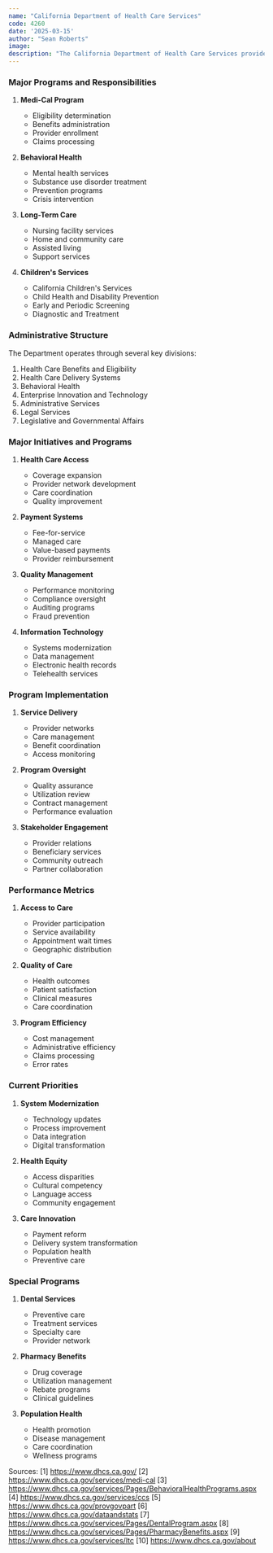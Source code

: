 ```yaml
---
name: "California Department of Health Care Services"
code: 4260
date: '2025-03-15'
author: "Sean Roberts"
image: 
description: "The California Department of Health Care Services provides health care services to millions of low-income and disabled Californians through Medi-Cal and other programs."
---
```


### Major Programs and Responsibilities

1. **Medi-Cal Program**
   - Eligibility determination
   - Benefits administration
   - Provider enrollment
   - Claims processing

2. **Behavioral Health**
   - Mental health services
   - Substance use disorder treatment
   - Prevention programs
   - Crisis intervention

3. **Long-Term Care**
   - Nursing facility services
   - Home and community care
   - Assisted living
   - Support services

4. **Children's Services**
   - California Children's Services
   - Child Health and Disability Prevention
   - Early and Periodic Screening
   - Diagnostic and Treatment

### Administrative Structure

The Department operates through several key divisions:

1. Health Care Benefits and Eligibility
2. Health Care Delivery Systems
3. Behavioral Health
4. Enterprise Innovation and Technology
5. Administrative Services
6. Legal Services
7. Legislative and Governmental Affairs

### Major Initiatives and Programs

1. **Health Care Access**
   - Coverage expansion
   - Provider network development
   - Care coordination
   - Quality improvement

2. **Payment Systems**
   - Fee-for-service
   - Managed care
   - Value-based payments
   - Provider reimbursement

3. **Quality Management**
   - Performance monitoring
   - Compliance oversight
   - Auditing programs
   - Fraud prevention

4. **Information Technology**
   - Systems modernization
   - Data management
   - Electronic health records
   - Telehealth services

### Program Implementation

1. **Service Delivery**
   - Provider networks
   - Care management
   - Benefit coordination
   - Access monitoring

2. **Program Oversight**
   - Quality assurance
   - Utilization review
   - Contract management
   - Performance evaluation

3. **Stakeholder Engagement**
   - Provider relations
   - Beneficiary services
   - Community outreach
   - Partner collaboration

### Performance Metrics

1. **Access to Care**
   - Provider participation
   - Service availability
   - Appointment wait times
   - Geographic distribution

2. **Quality of Care**
   - Health outcomes
   - Patient satisfaction
   - Clinical measures
   - Care coordination

3. **Program Efficiency**
   - Cost management
   - Administrative efficiency
   - Claims processing
   - Error rates

### Current Priorities

1. **System Modernization**
   - Technology updates
   - Process improvement
   - Data integration
   - Digital transformation

2. **Health Equity**
   - Access disparities
   - Cultural competency
   - Language access
   - Community engagement

3. **Care Innovation**
   - Payment reform
   - Delivery system transformation
   - Population health
   - Preventive care

### Special Programs

1. **Dental Services**
   - Preventive care
   - Treatment services
   - Specialty care
   - Provider network

2. **Pharmacy Benefits**
   - Drug coverage
   - Utilization management
   - Rebate programs
   - Clinical guidelines

3. **Population Health**
   - Health promotion
   - Disease management
   - Care coordination
   - Wellness programs

Sources:
[1] https://www.dhcs.ca.gov/
[2] https://www.dhcs.ca.gov/services/medi-cal
[3] https://www.dhcs.ca.gov/services/Pages/BehavioralHealthPrograms.aspx
[4] https://www.dhcs.ca.gov/services/ccs
[5] https://www.dhcs.ca.gov/provgovpart
[6] https://www.dhcs.ca.gov/dataandstats
[7] https://www.dhcs.ca.gov/services/Pages/DentalProgram.aspx
[8] https://www.dhcs.ca.gov/services/Pages/PharmacyBenefits.aspx
[9] https://www.dhcs.ca.gov/services/ltc
[10] https://www.dhcs.ca.gov/about 